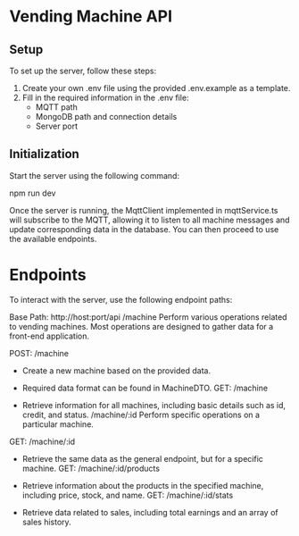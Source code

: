 # Vending Machine API

## Setup
To set up the server, follow these steps:

1. Create your own .env file using the provided .env.example as a template.
2. Fill in the required information in the .env file:
    - MQTT path
    - MongoDB path and connection details
    - Server port


## Initialization
Start the server using the following command:

npm run dev

Once the server is running, the MqttClient implemented in mqttService.ts will subscribe to the MQTT, allowing it to listen to all machine messages and update corresponding data in the database. You can then proceed to use the available endpoints.

# Endpoints
To interact with the server, use the following endpoint paths:

Base Path: http://host:port/api
/machine
Perform various operations related to vending machines. Most operations are designed to gather data for a front-end application.

POST: /machine

- Create a new machine based on the provided data.
- Required data format can be found in MachineDTO.
GET: /machine

- Retrieve information for all machines, including basic details such as id, credit, and status.
/machine/:id
Perform specific operations on a particular machine.

GET: /machine/:id

- Retrieve the same data as the general endpoint, but for a specific machine.
GET: /machine/:id/products

- Retrieve information about the products in the specified machine, including price, stock, and name.
GET: /machine/:id/stats

- Retrieve data related to sales, including total earnings and an array of sales history.

